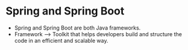 # Spring and Spring Boot

* Spring and Spring Boot are both Java frameworks.
* Framework --> Toolkit that helps developers build and structure the code in an efficient and scalable way.
